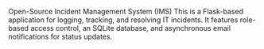 Open-Source Incident Management System (IMS)
This is a Flask-based application for logging, tracking, and resolving IT incidents. It features role-based access control, an SQLite database, and asynchronous email notifications for status updates.

